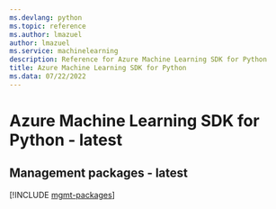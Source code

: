 ```yaml
---
ms.devlang: python
ms.topic: reference
ms.author: lmazuel
author: lmazuel
ms.service: machinelearning
description: Reference for Azure Machine Learning SDK for Python
title: Azure Machine Learning SDK for Python
ms.data: 07/22/2022
---
```

# Azure Machine Learning SDK for Python - latest

## Management packages - latest
[!INCLUDE [mgmt-packages](machine-learning-mgmt-index.md)]